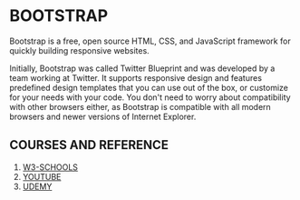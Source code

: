 # BOOTSTRAP
Bootstrap is a free, open source HTML, CSS, and JavaScript framework for quickly building responsive websites.

Initially, Bootstrap was called Twitter Blueprint and was developed by a team working at Twitter. It supports responsive design and features predefined design templates that you can use out of the box, or customize for your needs with your code. You don't need to worry about compatibility with other browsers either, as Bootstrap is compatible with all modern browsers and newer versions of Internet Explorer.

## COURSES AND REFERENCE
1. [W3-SCHOOLS](https://www.w3schools.com/bootstrap5/index.php)
2. [YOUTUBE](https://www.youtube.com/watch?v=-qfEOE4vtxE)
3. [UDEMY](https://www.udemy.com/course/the-complete-web-development-bootcamp/)
